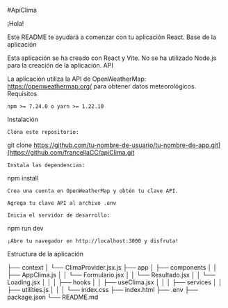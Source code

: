 #ApiClima

¡Hola!

Este README te ayudará a comenzar con tu aplicación React.
Base de la aplicación

Esta aplicación se ha creado con React y Vite. No se ha utilizado Node.js para la creación de la aplicación.
API

La aplicación utiliza la API de OpenWeatherMap: https://openweathermap.org/ para obtener datos meteorológicos.
Requisitos

    npm >= 7.24.0 o yarn >= 1.22.10

Instalación

    Clona este repositorio:

git clone https://github.com/tu-nombre-de-usuario/tu-nombre-de-app.git](https://github.com/francellaCC/apiClima.git

    Instala las dependencias:

npm install

    Crea una cuenta en OpenWeatherMap y obtén tu clave API.

    Agrega tu clave API al archivo .env

    Inicia el servidor de desarrollo:

npm run dev

    ¡Abre tu navegador en http://localhost:3000 y disfruta!

Estructura de la aplicación

├── context
│   └── ClimaProvider.jsx.js
├── app
│   ├── components
│   │   ├── AppClima.js
│   │   └── Formulario.jsx
│   │   └── Resultado.jsx
│   │   └── Loading.jsx
│   │ 
│   ├── hooks
│   │   ├── useClima.jsx
│   │ 
│   ├── services
│   │   ├── utilities.js
│   │ 
│   └── index.css
├── index.html
├── .env
├── package.json
└── README.md


